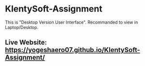 # KlentySoft-Assignment

This is "Desktop Version User Interface". Recommanded to view in Laptop/Desktop.

## Live Website: https://yogeshaero07.github.io/KlentySoft-Assignment/
